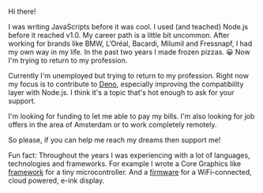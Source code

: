 Hi there!

I was writing JavaScripts before it was cool. I used (and teached) Node.js before it reached v1.0.
My career path is a little bit uncommon. After working for brands like BMW, L’Oréal, Bacardi, Milumil and Fressnapf, I had my own way in my life. In the past two years I made frozen pizzas. 😀
Now I'm trying to return to my profession.

Currently I'm unemployed but trying to return to my profession. Right now my focus is to contribute to [Deno](https://deno.land), especially improving the compatibility layer with Node.js. I think it's a topic that's hot enough to ask for your support.

I'm looking for funding to let me able to pay my bills.
I'm also looking for job offers in the area of Amsterdam or to work completely remotely.

So please, if you can help me reach my dreams then support me!

Fun fact: Throughout the years I was experiencing with a lot of languages, technologies and frameworks. For example I wrote a Core Graphics like [framework](/nannys) for a tiny microcontroller. And a [firmware](/wiframe) for a WiFi-connected, cloud powered, e-ink display.
